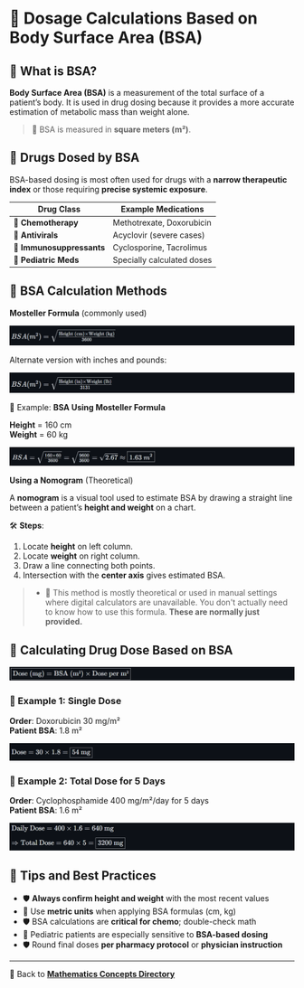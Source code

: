 # 📏 Dosage Calculations Based on Body Surface Area (BSA)

<!-- 
## Reference

Pharmacy Calculations, 6e; Morton Publishing | Chapter 28
-->

## 🔑 What is BSA?

**Body Surface Area (BSA)** is a measurement of the total surface of a patient’s body. It is used in drug dosing because it provides a more accurate estimation of metabolic mass than weight alone.

> 📌 BSA is measured in **square meters (m²)**.

## 📏 Drugs Dosed by BSA

BSA-based dosing is most often used for drugs with a **narrow therapeutic index** or those requiring **precise systemic exposure**.

| Drug Class         | Example Medications          |
|--------------------|------------------------------|
| 🧬 **Chemotherapy**     | Methotrexate, Doxorubicin     |
| 💊 **Antivirals**       | Acyclovir (severe cases)      |
| 🧠 **Immunosuppressants** | Cyclosporine, Tacrolimus      |
| 👶 **Pediatric Meds**     | Specially calculated doses    |

## 📐 BSA Calculation Methods

**Mosteller Formula** (commonly used)

![formula](./img/bsa/formula.PNG)
<!-- ${BSA (m^2) = \sqrt{ \frac{\text{Height (cm)} \times \text{Weight (kg)}}{3600} }}$ -->

Alternate version with inches and pounds:

![alternative formula](./img/bsa/formula_alt.PNG)
<!-- ${BSA (m^2) = \sqrt{ \frac{\text{Height (in)} \times \text{Weight (lb)}}{3131} }}$ -->

📘 Example: **BSA Using Mosteller Formula**

**Height** = 160 cm  
**Weight** = 60 kg

![formula example](./img/bsa/formula_example.PNG)
<!-- ${BSA = \sqrt{ \frac{160 \times 60}{3600} } = \sqrt{ \frac{9600}{3600} } = \sqrt{2.67} \approx \boxed{1.63\ m^2}}$ -->

**Using a Nomogram** (Theoretical)

A **nomogram** is a visual tool used to estimate BSA by drawing a straight line between a patient’s **height and weight** on a chart.

🛠️ **Steps**:

1. Locate **height** on left column.
2. Locate **weight** on right column.
3. Draw a line connecting both points.
4. Intersection with the **center axis** gives estimated BSA.

>- 🚨 This method is mostly theoretical or used in manual settings where digital calculators are unavailable. You don't actually need to know how to use this formula. **These are normally just provided.**

## 💊 Calculating Drug Dose Based on BSA

![calculation template](./img/bsa/template.PNG)
<!-- $\boxed{\text{Dose (mg)} = \text{BSA (m²)} \times \text{Dose per m²}}$ -->

### 📘 Example 1: Single Dose

**Order**: Doxorubicin 30 mg/m²  
**Patient BSA**: 1.8 m²

![example 1](./img/bsa/ex1.PNG)
<!-- ${\text{Dose} = 30 \times 1.8 = \boxed{54\ \text{mg}}}$ -->

### 📘 Example 2: Total Dose for 5 Days

**Order**: Cyclophosphamide 400 mg/m²/day for 5 days  
**Patient BSA**: 1.6 m²

![example 2](./img/bsa/ex2.PNG)
<!-- ${\text{Daily Dose} = 400 \times 1.6 = 640\ \text{mg}}$

${\Rightarrow \text{Total Dose} = 640 \times 5 = \boxed{3200\ \text{mg}}}$ -->

## 🚨 Tips and Best Practices

- 🛡️ **Always confirm height and weight** with the most recent values
- 📌 Use **metric units** when applying BSA formulas (cm, kg)
- 🛡️ BSA calculations are **critical for chemo**; double-check math
- 📌 Pediatric patients are especially sensitive to **BSA-based dosing**
- 🛡️ Round final doses **per pharmacy protocol** or **physician instruction**

---

🔗 Back to [**Mathematics Concepts Directory**](./readme.md)
